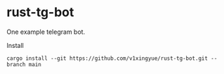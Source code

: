 # rust-tg-bot 

One example telegram bot.

Install

```shell
cargo install --git https://github.com/v1xingyue/rust-tg-bot.git --branch main
```
